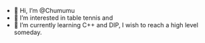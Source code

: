 - 👋 Hi, I’m @Chumumu
- 👀 I’m interested in table tennis and 
- 🌱 I’m currently learning C++ and DIP, I wish to reach a high level someday.

<!---
Chumumu/Chumumu is a ✨ special ✨ repository because its `README.md` (this file) appears on your GitHub profile.
You can click the Preview link to take a look at your changes.
--->
